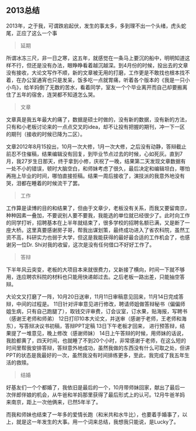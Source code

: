 ## 2013总结 ##

2013年，之于我，可谓跌宕起伏，发生的事太多，多到理不出一个头绪，虎头蛇尾，正应了这么一个事

> 延期

所谓冰冻三尺，非一日之寒，这五年，就感觉在一条马上要沉的船中，明明知道这样不行，但还是没有办法，眼睁睁看着越沉越深。到4月份的时候，投出去的文章没有接收，大论文写作不顺，新的文章被无用的打磨，工作更是不敢找也根本找不着，在办公室通宵也只是发呆，饭多吃一点就胃痛，听着各个版本的《我是一只小小鸟》，给羊妈倒了无数的苦水，看着同学，室友一个个毕业离开而自己却要搬离住了五年的宿舍，连哭都不知道怎么哭。

> 文章

文章真是我五年最大的痛了，数据是硕士时做的，没有新的数据，没有新的方法，只有和小老板讨论来的一点点交叉的idea，却不让投有把握的期刊，冲一下一区的期刊（接收的时候已降为二区）。

文章2012年8月15投出，10月一次大修，1月一次大修，之后没有动静，答辩截止前忍不住催稿，结果编辑没有回复，到毕业节点过去的时候，心如死灰。直到7月，我27岁生日那天，终于拿到小修，庆祝了一晚，结果第二天发现文章数据有一处不小的错误，顿时大脑空白，和师妹考虑了很久，最后决定和编辑坦白，哪怕再拖上毕业的时间，哪怕直接拒稿。结果一周后接收了，演技派的我意外地没有哭，泪都在睡着的时候流干了罢。
> 
> 工作 

工作算是读博的目的和结果了，但由于文章少，老板没有关系，而我又要留南京，种种因素一叠加，不要说别人要不要我，我能选的单位就已经很少了。此时向工作的同学打听，招聘基本在上半年就结束了，很多学校的招聘名额已满，又是断了一座大桥。这里真要感谢房子哥，帮我出谋划策，最终成功进入了省农科院，虽然工资不高，科研实力也弱于大学，但这是我能获得的最好最合适的工作机会了，也感谢另一位Dr. Shi对我的收留，这次是没有任何借口不好好工作了。

> 答辩 

下半年风云突变，老板的大项目本来就很费力，又新接了横向，时间一下就不够用，连应聘农科院的材料也只能用快递邮过去。之后老板一路出差，只能抽空答辩。

大论文又打磨了一阵，10月20日送审，11月11日审稿意见回来，11月14日完成答辩，中间的过程是。
11日针对评审意见进行修改，聘请师姐做答辩秘书（偏偏师姐生病，只有自己跑腿了），取钱交评审费，订会议室，订水果，贴海报，写聘书（感谢王老师和师弟）
12日打印10本大论文，并送审（感谢于老师，王老师和海东），写答辩决议书初稿，答辩PPT定稿
13日下午老板才回来， 进行预答辩，结果提了一堆意见，晚上修改（感谢师妹） 
14日上午答辩的时候，用师妹的话说，我脸都黄了，四天时间，也就睡了不到20个小时，非常感谢于老师，在这么短的时间里帮我安排答辩，答辩意外地成功，虽然我做的东西没有什么可取之处，但讲PPT的状态是我最好的一次，虽然我没有时间排练更多，至此，我完成了我五年生活的救赎。

> 结婚

好基友们一个个都婚了，我依旧是最后的一个，10月带师妹回家，献出了最后一次伴郎伴娘的机会，从牛爸和羊妈那里获得了最后形式上的认可。12月牛爸羊妈来南京，距上一次他俩来，已然5年半了。

而我和师妹也结束了一年多的爱情长跑（和米共和水牛比），也要着手婚事了，以上，就是这一年发生的大事。用一个词来总结，我想我只能说，是Lucky了。